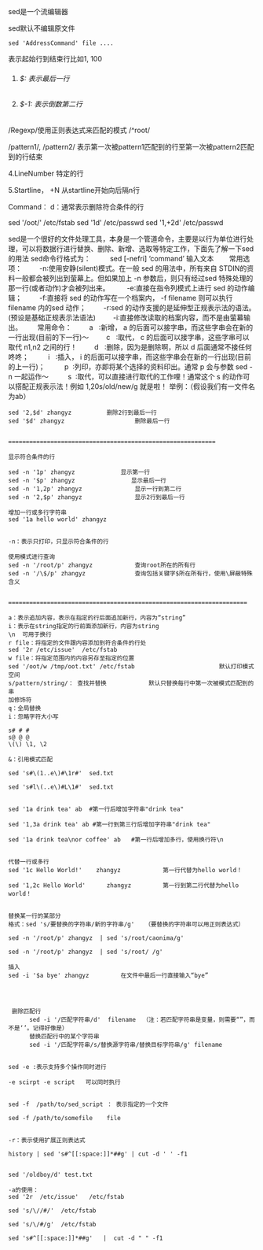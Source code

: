 sed是一个流编辑器

sed默认不编辑原文件

```shell
sed 'AddressCommand' file ....
```

表示起始行到结束行比如1, 100
1) ###### $: 表示最后一行
2) ###### $-1: 表示倒数第二行

/Regexp/使用正则表达式来匹配的模式
/^root/

/pattern1/, /pattern2/	表示第一次被pattern1匹配到的行至第一次被pattern2匹配到的行结束

4.LineNumber
特定的行

5.Startline， +N
从startline开始向后隔n行

Command：
d：通常表示删除符合条件的行

sed '/oot/'  /etc/fstab
sed '1d' /etc/passwd
sed '1,+2d' /etc/passwd

sed是一个很好的文件处理工具，本身是一个管道命令，主要是以行为单位进行处理，可以将数据行进行替换、删除、新增、选取等特定工作，下面先了解一下sed的用法
sed命令行格式为：
         sed [-nefri] ‘command’ 输入文本       
常用选项：
        -n∶使用安静(silent)模式。在一般 sed 的用法中，所有来自 STDIN的资料一般都会被列出到萤幕上。但如果加上 -n 参数后，则只有经过sed 特殊处理的那一行(或者动作)才会被列出来。
        -e∶直接在指令列模式上进行 sed 的动作编辑；
	        -f∶直接将 sed 的动作写在一个档案内， -f filename 则可以执行 filename 内的sed 动作；
        -r∶sed 的动作支援的是延伸型正规表示法的语法。(预设是基础正规表示法语法)
	        -i∶直接修改读取的档案内容，而不是由萤幕输出。       
	常用命令：
	        a   ∶新增， a 的后面可以接字串，而这些字串会在新的一行出现(目前的下一行)～
	        c   ∶取代， c 的后面可以接字串，这些字串可以取代 n1,n2 之间的行！
	        d   ∶删除，因为是删除啊，所以 d 后面通常不接任何咚咚；
	         i   ∶插入， i 的后面可以接字串，而这些字串会在新的一行出现(目前的上一行)；
	         p  ∶列印，亦即将某个选择的资料印出。通常 p 会与参数 sed -n 一起运作～
	         s  ∶取代，可以直接进行取代的工作哩！通常这个 s 的动作可以搭配正规表示法！例如 1,20s/old/new/g 就是啦！
	举例：（假设我们有一文件名为ab）

	sed '2,$d' zhangyz          删除2行到最后一行 
	sed '$d' zhangyz                    删除最后一行


	===========================================================

	显示符合条件的行

	sed -n '1p' zhangyz             显示第一行
	sed -n '$p' zhangyz                显示最后一行
	sed -n '1,2p' zhangyz               显示一行到第二行
	sed -n '2,$p' zhangyz               显示2行到最后一行

	增加一行或多行字符串
	sed '1a hello world' zhangyz


	-n：表示只打印，只显示符合条件的行

	使用模式进行查询
	sed -n '/root/p' zhangyz            查询root所在的所有行
	sed -n '/\$/p' zhangyz              查询包括关键字$所在所有行，使用\屏蔽特殊含义


	====================================================================

	a：表示追加内容，表示在指定的行后面追加新行，内容为“string”
	i：表示在string指定的行前面添加新行，内容为string
	\n  可用于换行
	r file：将指定的文件跟内容添加到符合条件的行处        
	sed '2r /etc/issue'  /etc/fstab
	w file：将指定范围内的内容另存至指定的位置
	sed '/oot/w /tmp/oot.txt' /etc/fstab                        默认打印模式空间
	s/pattern/string/： 查找并替换            默认只替换每行中第一次被模式匹配到的串
	加修饰符
	q：全局替换
	i：忽略字符大小写

	s# # #
	s@ @ @
	\(\) \1, \2

	&：引用模式匹配

	sed 's#\(1..e\)#\1r#'  sed.txt   

	sed 's#l\(..e\)#L\1#'  sed.txt


	sed '1a drink tea' ab  #第一行后增加字符串"drink tea"

	sed '1,3a drink tea' ab #第一行到第三行后增加字符串"drink tea"

	sed '1a drink tea\nor coffee' ab   #第一行后增加多行，使用换行符\n


	代替一行或多行
	sed '1c Hello World!'    zhangyz            第一行代替为hello world！

	sed '1,2c Hello World'      zhangyz         第一行到第二行代替为hello world！


	替换某一行的某部分
	格式：sed 's/要替换的字符串/新的字符串/g'   （要替换的字符串可以用正则表达式）

	sed -n '/root/p' zhangyz  | sed 's/root/caonima/g'

	sed -n '/root/p' zhangyz  | sed 's/root/ /g'

	插入
	sed -i '$a bye' zhangyz         在文件中最后一行直接输入“bye”




	 删除匹配行
	      sed -i '/匹配字符串/d'  filename  （注：若匹配字符串是变量，则需要“”，而不是‘’。记得好像是）
	      替换匹配行中的某个字符串
	      sed -i '/匹配字符串/s/替换源字符串/替换目标字符串/g' filename


	sed -e :表示支持多个操作同时进行

	-e scirpt -e script   可以同时执行


	sed -f  /path/to/sed_script ： 表示指定的一个文件

	sed -f /path/to/somefile    file 


	-r：表示使用扩展正则表达式

	history | sed 's#^[[:space:]]*##g' | cut -d ' ' -f1


	sed '/oldboy/d' test.txt

	-a的使用：
	sed '2r  /etc/issue'   /etc/fstab

	sed 's/\//#/'  /etc/fstab

	sed 's/\/#/g'  /etc/fstab

	sed 's#^[[:space:]]*##g'   |  cut -d " " -f1


